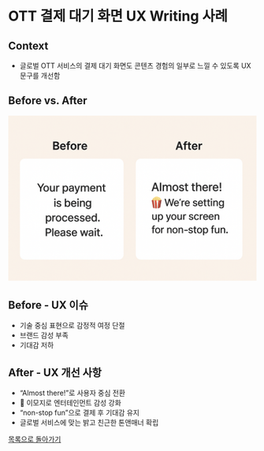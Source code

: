 # OTT 결제 대기 화면 UX Writing 사례

## Context
- 글로벌 OTT 서비스의 결제 대기 화면도 콘텐츠 경험의 일부로 느낄 수 있도록 UX 문구를 개선함

## Before vs. After
![](../../assets/OTT-payment.png)

## Before - UX 이슈
- 기술 중심 표현으로 감정적 여정 단절
- 브랜드 감성 부족  
- 기대감 저하  

## After - UX 개선 사항
- “Almost there!”로 사용자 중심 전환  
- 🍿 이모지로 엔터테인먼트 감성 강화  
- “non-stop fun”으로 결제 후 기대감 유지  
- 글로벌 서비스에 맞는 밝고 친근한 톤앤매너 확립

[목록으로 돌아가기](./index.md)
